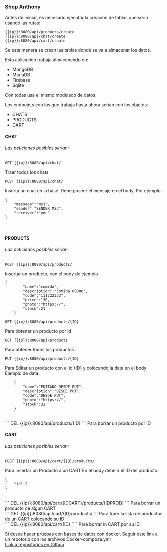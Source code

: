 ### Shop Anthony

Antes de iniciar, es necesario ejecutar la creacion de tablas que seria usando las rutas:
```
{{ip}}:8080/api/products/create
{{ip}}:8080/api/chat/create
{{ip}}:8080/api/cart/create
```

Se esta manera se crean las tablas donde se va a almacenar los datos.

Esta aplicacion trabaja almacenando en:
<ul>
<li>MongoDB</li>
<li>MariaDB</li>
<li>Firebase</li>
<li>Sqlite</li>
</ul>

Con todas usa el mismo modelado de datos.

Los endpoints con los que trabaja hasta ahora serian con los objetos:
<ul>
<li>CHATS</li>
<li>PRODUCTS</li>
<li>CART</li>
</ul>

#### CHAT
###### Las peticiones posibles serian:
```
GET {{ip}}:8080/api/chat/
```
Traer todos los chats
<br>
```
POST {{ip}}:8080/api/chat/
```
Inserta un chat en la base.
Debe poseer el mensaje en el body. Por ejemplo:
```
{
    "message":"msj",
    "sender":"SENDER MSJ",
    "receiver":"you"
}
```
<br>

#### PRODUCTS
###### Las peticiones posibles serian:
```
POST {{ip}}:8080/api/products/
```
Insertar un producto, con el body de ejemplo     
```
{
        "name":"comida",
        "description":"comida 00000",
        "code":"111222333",
        "price":130,
        "photo":"https://",
        "stock":21
    }
```

```
GET {{ip}}:8080/api/products/{ID}
```
Para obtener un producto por id
<br>
```
GET {{ip}}:8080/api/products
```
Para obtener todos los productos
<br>
```
PUT {{ip}}:8080/api/products/{ID}
```
Para Editar un producto con el id {ID} y colocando la data en el body
Ejemplo de data:
```
    {
        "name":"EDITADO DESDE PUT",
        "description":"DESDE PUT",
        "code":"DESDE PUT",
        "photo":"https://",
        "stock":32
    }
```
<br>
```
DEL {{ip}}:8080/api/products/{ID}
```
Para borrar un producto por ID

#### CART
###### Las peticiones posibles serian:

```
POST {{ip}}:8080/api/cart/{ID}/products/
```
Para insertar un Producto a un CART
En el body debe ir el ID del producto:
```
{
    "id":2
}
```
<br>
```
DEL {{ip}}:8080/api/cart/{IDCART}/products/{IDPROD}
```
Para borrar un producto de algun CART

<br>
```
GET {{ip}}:8080/api/cart/{ID}/products/
```
Para traer la lista de productos de un CART colocando su ID

<br>
```
DEL {{ip}}:8080/api/cart/{ID}
````
Para borrar in CART por su ID

Si desea hacer pruebas con bases de datos con docker.
Seguir este link a un repotorio con los archivos Docker-compose.yml
<br>
<a href='https://github.com/anthonyperniah/DatabaseContainers' target="_blank" > Link a repositorios en Github </a>